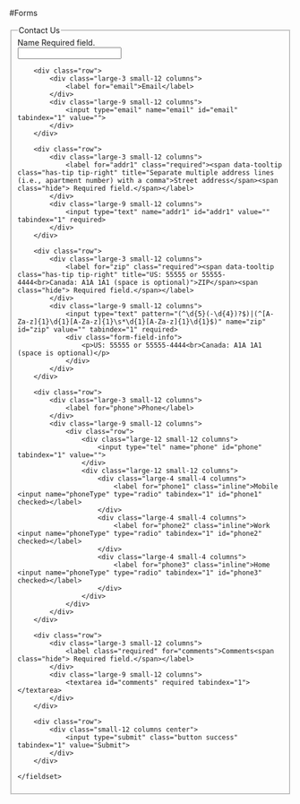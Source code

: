 #Forms
<form>
    <fieldset>
        <legend>Contact Us</legend>
        <div class="row">
            <div class="large-3 small-12 columns">
                <label for="name" class="required">Name<span class="hide"> Required field.</span></label>
            </div>
            <div class="large-9 small-12 columns">
                <input type="text" name="name" id="name" tabindex="1" value="" required>
            </div>
        </div>

        <div class="row">
            <div class="large-3 small-12 columns">
                <label for="email">Email</label>
            </div>
            <div class="large-9 small-12 columns">
                <input type="email" name="email" id="email" tabindex="1" value="">
            </div>
        </div>

        <div class="row">
            <div class="large-3 small-12 columns">
                <label for="addr1" class="required"><span data-tooltip class="has-tip tip-right" title="Separate multiple address lines (i.e., apartment number) with a comma">Street address</span><span class="hide"> Required field.</span></label>
            </div>
            <div class="large-9 small-12 columns">
                <input type="text" name="addr1" id="addr1" value="" tabindex="1" required>
            </div>
        </div>

        <div class="row">
            <div class="large-3 small-12 columns">
                <label for="zip" class="required"><span data-tooltip class="has-tip tip-right" title="US: 55555 or 55555-4444<br>Canada: A1A 1A1 (space is optional)">ZIP</span><span class="hide"> Required field.</span></label>
            </div>
            <div class="large-9 small-12 columns">
                <input type="text" pattern="(^\d{5}(-\d{4})?$)|(^[A-Za-z]{1}\d{1}[A-Za-z]{1}\s*\d{1}[A-Za-z]{1}\d{1}$)" name="zip" id="zip" value="" tabindex="1" required>
                <div class="form-field-info">
                    <p>US: 55555 or 55555-4444<br>Canada: A1A 1A1 (space is optional)</p>
                </div>
            </div>
        </div>

        <div class="row">
            <div class="large-3 small-12 columns">
                <label for="phone">Phone</label>
            </div>
            <div class="large-9 small-12 columns">
                <div class="row">
                    <div class="large-12 small-12 columns">
                        <input type="tel" name="phone" id="phone" tabindex="1" value="">
                    </div>
                    <div class="large-12 small-12 columns">
                        <div class="large-4 small-4 columns">
                            <label for="phone1" class="inline">Mobile <input name="phoneType" type="radio" tabindex="1" id="phone1" checked></label>
                        </div>
                        <div class="large-4 small-4 columns">
                            <label for="phone2" class="inline">Work <input name="phoneType" type="radio" tabindex="1" id="phone2" checked></label>
                        </div>
                        <div class="large-4 small-4 columns">
                            <label for="phone3" class="inline">Home <input name="phoneType" type="radio" tabindex="1" id="phone3" checked></label>
                        </div>
                    </div>
                </div>
            </div>
        </div>

        <div class="row">
            <div class="large-3 small-12 columns">
                <label class="required" for="comments">Comments<span class="hide"> Required field.</span></label>
            </div>
            <div class="large-9 small-12 columns">
                <textarea id="comments" required tabindex="1"></textarea>
            </div>
        </div>

        <div class="row">
            <div class="small-12 columns center">
                <input type="submit" class="button success" tabindex="1" value="Submit">
            </div>
        </div>

    </fieldset>
</form>